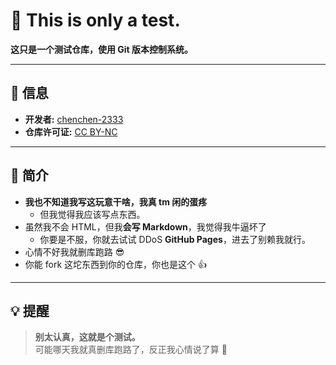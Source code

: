 # 🚀 This is only a test.

**这只是一个测试仓库，使用 Git 版本控制系统。**

---

## 📌 信息
- **开发者:** [chenchen-2333](https://github.com/chenchen-2333)    
- **仓库许可证:** [CC BY-NC](https://creativecommons.org/licenses/by-nc/4.0/)  

---

## 🌟 简介
- **我也不知道我写这玩意干啥，我真 tm 闲的蛋疼**  
    - 但我觉得我应该写点东西。  
- 虽然我不会 HTML，但我**会写 Markdown**，我觉得我牛逼坏了  
    - 你要是不服，你就去试试 DDoS **GitHub Pages**，进去了别赖我就行。  
- 心情不好我就删库跑路 😎  
- 你能 fork 这坨东西到你的仓库，你也是这个 👍  

---

## 💡 提醒
> **别太认真，这就是个测试。**  
> 可能哪天我就真删库跑路了，反正我心情说了算 🤷
